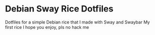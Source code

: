 # Debian Sway Rice Dotfiles
Dotfiles for a simple Debian rice that I made with Sway and Swaybar
My first rice
I hope you enjoy, pls no hack me
